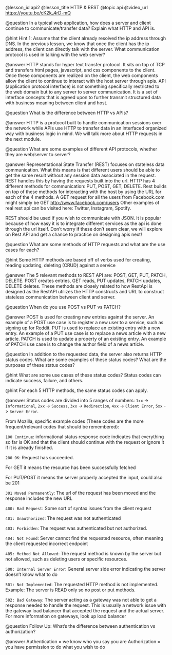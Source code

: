@lesson_id
api2
@lesson_title
HTTP & REST
@topic
api
@video_url
https://youtu.be/cK2k_4rD-mQ

@question 
In a typical web application, how does a server and client continue to communicate/transfer data? Explain what HTTP and API is.

@hint
Hint 1:  Assume that the client already resolved the ip address through DNS. In the previous lesson, we know that once the client has the ip address, the client can directly talk with the server. What communication protocol is used in talking with the web server?

@answer
HTTP stands for hyper text transfer protocol. It sits on top of TCP and transfers html pages, javascript, and css components to the client. Once these components are realized on the client, the web components allow the client to continue to interact with the host server through apis. API (application protocol interface) is not something specifically restricted to the web domain but to any server to server communication. It is a set of interface concepts that is agreed upon to further transmit structured data with business meaning between client and host.

@question 
What is the difference between HTTP vs APIs?

@answer
HTTP is a protocol built to handle communication sessions over the network while APIs use HTTP to transfer data in an interfaced organized way with business logic in mind. We will talk more about HTTP requests in the next module.

@question 
What are some examples of different API protocols, whether they are web/server to server?

@answer
Representational State Transfer (REST) focuses on stateless data communication. What this means is that different users should be able to get the same result without any session data associated in the request. REST handles this by having the requests built into the url. HTTP has 4 different methods for communication: PUT, POST, GET, DELETE. Rest builds on top of these methods for interacting with the host by using the URL for each of the 4 methods. A GET request for all the users from Facebook.com might simply be GET http://www.facebook.com/users Other examples of real rest api can be visited here: Twitter, Instagram, Spotify.

REST should be used if you wish to communicate with JSON. It is popular because of how easy it is to integrate different services as the api is done through the url itself. Don’t worry if these don’t seem clear, we will explore on Rest API and get a chance to practice on designing apis next!

@question 
What are some methods of HTTP requests and what are the use cases for each? 

@hint
Some HTTP methods are based off of verbs used for creating, reading  updating, deleting (CRUD) against a service

@answer
The 5 relevant methods to REST API are: POST, GET, PUT, PATCH, DELETE. POST creates entries, GET reads, PUT updates, PATCH updates, DELETE deletes. These methods are closely related to how RestApi is designed as the  RestAPI utilizes the HTTP constructs and URL to construct stateless communication between client and server.

@question 
When do you use POST vs PUT vs PATCH?

@answer
POST is used for creating new entries against the server. An example of a POST use case is to register a new user to a service, such as signing up for Reddit.
PUT is used to replace an existing entry with a new entry. An example of a PUT use case is to replace a news article with a new article.
PATCH is used to update a property of an existing entry. An example of  PATCH use case is to change the author field of a news article.

@question
In addition to the requested data, the server also returns HTTP status codes. What are some examples of these status codes? What are the purposes of these status codes?

@hint
What are some use cases of these status codes? Status codes can indicate success, failure, and others.

@hint
For each 5 HTTP methods, the same status codes can apply.

@answer
Status codes are divided into 5 ranges of numbers: `1xx` -> `Informational`, `2xx` -> `Success`, `3xx` -> `Redirection`, `4xx` -> `Client Error`, `5xx` -> `Server Error`.

From Mozilla, specific example codes (These codes are the more frequent/relevant codes that should be remembered):

`100 Continue`: informational status response code indicates that everything so far is OK and that the client should continue with the request or ignore it if it is already finished.

`200 OK`: Request has succeeded.

For GET it means the resource has been successfully fetched

For PUT/POST it means the server properly accepted the input, could also be 201

`301 Moved Permanently`: The url of the request has been moved and the response includes the new URL

`400: Bad Request`: Some sort of syntax issues from the client request

`401: Unauthorized`: The request was not authenticated

`403: Forbidden`: The request was authenticated but not authorized.

`404: Not Found`: Server cannot find the requested resource, often meaning the client requested incorrect endpoint

`405: Method Not Allowed`: The request method is known by the server but not allowed, such as deleting users or specific resources.

`500: Internal Server Error`: General server side error indicating the server doesn’t know what to do

`501: Not Implemented`: The requested HTTP method is not implemented. Example: The server is READ only so no post or put methods.

`502: Bad Gateway`: The server acting as a gateway was not able to get a response needed to handle the request. This is usually a network issue with the gateway load balancer that accepted the request and the actual server.
For more information on gateways, look up load balancer


@question
Follow Up: What’s the difference between authentication vs authorization?

@answer
Authentication = we know who you say you are
Authorization = you have permission to do what you wish to do
